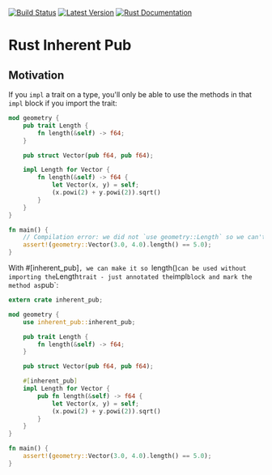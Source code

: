 [![Build Status](https://api.travis-ci.org/idanarye/rust-inherent-pub.svg?branch=master)](https://travis-ci.org/idanarye/rust-inherent-pub)
[![Latest Version](https://img.shields.io/crates/v/inherent-pub.svg)](https://crates.io/crates/inherent-pub)
[![Rust Documentation](https://img.shields.io/badge/api-rustdoc-blue.svg)](https://idanarye.github.io/rust-inherent-pub/)

# Rust Inherent Pub

## Motivation

If you `impl` a trait on a type, you'll only be able to use the methods in that
`impl` block if you import the trait:

```rust
mod geometry {
    pub trait Length {
        fn length(&self) -> f64;
    }

    pub struct Vector(pub f64, pub f64);

    impl Length for Vector {
        fn length(&self) -> f64 {
            let Vector(x, y) = self;
            (x.powi(2) + y.powi(2)).sqrt()
        }
    }
}

fn main() {
	// Compilation error: we did not `use geometry::Length` so we can't access `length()`
    assert!(geometry::Vector(3.0, 4.0).length() == 5.0);
}
```

With #[inherent_pub]`, we can make it so `length()` can be used without
importing the `Length` trait - just annotated the `impl` block and mark the
method as `pub`:

```rust
extern crate inherent_pub;

mod geometry {
    use inherent_pub::inherent_pub;

    pub trait Length {
        fn length(&self) -> f64;
    }

    pub struct Vector(pub f64, pub f64);

    #[inherent_pub]
    impl Length for Vector {
        pub fn length(&self) -> f64 {
            let Vector(x, y) = self;
            (x.powi(2) + y.powi(2)).sqrt()
        }
    }
}

fn main() {
    assert!(geometry::Vector(3.0, 4.0).length() == 5.0);
}
```
